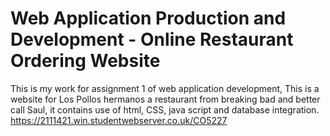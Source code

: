 # Web Application Production and Development - Online Restaurant Ordering Website
This is my work for assignment 1 of web application development, This is a website for Los Pollos hermanos a restaurant from breaking bad and better call Saul, it contains use of html, CSS, java script and database integration.
https://2111421.win.studentwebserver.co.uk/CO5227 
